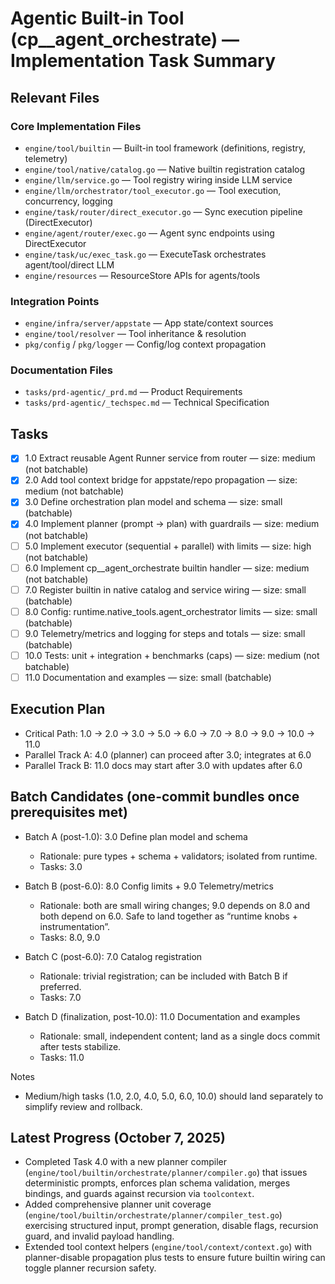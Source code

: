 # Agentic Built-in Tool (cp\_\_agent_orchestrate) — Implementation Task Summary

## Relevant Files

### Core Implementation Files

- `engine/tool/builtin` — Built-in tool framework (definitions, registry, telemetry)
- `engine/tool/native/catalog.go` — Native builtin registration catalog
- `engine/llm/service.go` — Tool registry wiring inside LLM service
- `engine/llm/orchestrator/tool_executor.go` — Tool execution, concurrency, logging
- `engine/task/router/direct_executor.go` — Sync execution pipeline (DirectExecutor)
- `engine/agent/router/exec.go` — Agent sync endpoints using DirectExecutor
- `engine/task/uc/exec_task.go` — ExecuteTask orchestrates agent/tool/direct LLM
- `engine/resources` — ResourceStore APIs for agents/tools

### Integration Points

- `engine/infra/server/appstate` — App state/context sources
- `engine/tool/resolver` — Tool inheritance & resolution
- `pkg/config` / `pkg/logger` — Config/log context propagation

### Documentation Files

- `tasks/prd-agentic/_prd.md` — Product Requirements
- `tasks/prd-agentic/_techspec.md` — Technical Specification

## Tasks

- [x] 1.0 Extract reusable Agent Runner service from router — size: medium (not batchable)
- [x] 2.0 Add tool context bridge for appstate/repo propagation — size: medium (not batchable)
- [x] 3.0 Define orchestration plan model and schema — size: small (batchable)
- [x] 4.0 Implement planner (prompt → plan) with guardrails — size: medium (not batchable)
- [ ] 5.0 Implement executor (sequential + parallel) with limits — size: high (not batchable)
- [ ] 6.0 Implement cp\_\_agent_orchestrate builtin handler — size: medium (not batchable)
- [ ] 7.0 Register builtin in native catalog and service wiring — size: small (batchable)
- [ ] 8.0 Config: runtime.native_tools.agent_orchestrator limits — size: small (batchable)
- [ ] 9.0 Telemetry/metrics and logging for steps and totals — size: small (batchable)
- [ ] 10.0 Tests: unit + integration + benchmarks (caps) — size: medium (not batchable)
- [ ] 11.0 Documentation and examples — size: small (batchable)

## Execution Plan

- Critical Path: 1.0 → 2.0 → 3.0 → 5.0 → 6.0 → 7.0 → 8.0 → 9.0 → 10.0 → 11.0
- Parallel Track A: 4.0 (planner) can proceed after 3.0; integrates at 6.0
- Parallel Track B: 11.0 docs may start after 3.0 with updates after 6.0

## Batch Candidates (one-commit bundles once prerequisites met)

- Batch A (post-1.0): 3.0 Define plan model and schema
  - Rationale: pure types + schema + validators; isolated from runtime.
  - Tasks: 3.0

- Batch B (post-6.0): 8.0 Config limits + 9.0 Telemetry/metrics
  - Rationale: both are small wiring changes; 9.0 depends on 8.0 and both depend on 6.0. Safe to land together as “runtime knobs + instrumentation”.
  - Tasks: 8.0, 9.0

- Batch C (post-6.0): 7.0 Catalog registration
  - Rationale: trivial registration; can be included with Batch B if preferred.
  - Tasks: 7.0

- Batch D (finalization, post-10.0): 11.0 Documentation and examples
  - Rationale: small, independent content; land as a single docs commit after tests stabilize.
  - Tasks: 11.0

Notes

- Medium/high tasks (1.0, 2.0, 4.0, 5.0, 6.0, 10.0) should land separately to simplify review and rollback.

## Latest Progress (October 7, 2025)

- Completed Task 4.0 with a new planner compiler (`engine/tool/builtin/orchestrate/planner/compiler.go`) that issues deterministic prompts, enforces plan schema validation, merges bindings, and guards against recursion via `toolcontext`.
- Added comprehensive planner unit coverage (`engine/tool/builtin/orchestrate/planner/compiler_test.go`) exercising structured input, prompt generation, disable flags, recursion guard, and invalid payload handling.
- Extended tool context helpers (`engine/tool/context/context.go`) with planner-disable propagation plus tests to ensure future builtin wiring can toggle planner recursion safety.
